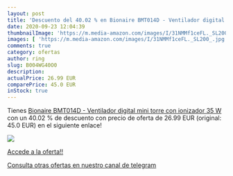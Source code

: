 ```yaml
---
layout: post
title: 'Descuento del 40.02 % en Bionaire BMT014D - Ventilador digital mi'
date: 2020-09-23 12:04:39
thumbnailImage: 'https://m.media-amazon.com/images/I/31NMMf1ceFL._SL200_.jpg'
images: [ 'https://m.media-amazon.com/images/I/31NMMf1ceFL._SL200_.jpg' ]
comments: true
category: ofertas
author: ring
slug: B004WG40O0
description:
actualPrice: 26.99 EUR
comparePrice: 45.0 EUR
inStock: true
---
```


Tienes [Bionaire BMT014D - Ventilador digital mini torre con ionizador  35 W](https://www.amazon.com/dp/B004WG40O0/?tag=redken08-20) con un 40.02 % de descuento con precio de oferta de 26.99 EUR (original: 45.0 EUR) en el siguiente enlace!

[![](https://m.media-amazon.com/images/I/31NMMf1ceFL._SL200_.jpg)](https://www.amazon.com/dp/B004WG40O0/?tag=redken08-20)

[Accede a la oferta!!](https://www.amazon.com/dp/B004WG40O0/?tag=redken08-20)

[Consulta otras ofertas en nuestro canal de telegram](https://t.me/s/ofertas25)
